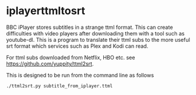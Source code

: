 # iplayerttmltosrt

BBC iPlayer stores subtitles in a strange ttml format. This can create difficulties with video players after downloading them with a tool such as youtube-dl. This is a program to translate their ttml subs to the more useful srt format which services such as Plex and Kodi can read.

For ttml subs downloaded from Netflix, HBO etc. see https://github.com/yuppity/ttml2srt.

This is designed to be run from the command line as follows

```bash
./ttml2srt.py subtitle_from_iplayer.ttml
```